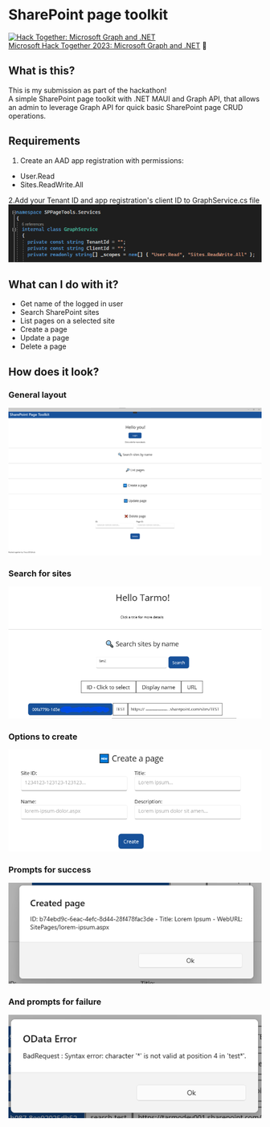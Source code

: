 # SharePoint page toolkit
[![Hack Together: Microsoft Graph and .NET](https://img.shields.io/badge/Microsoft%20-Hack--Together-orange?style=for-the-badge&logo=microsoft)](https://github.com/microsoft/hack-together)  
[Microsoft Hack Together 2023: Microsoft Graph and .NET](https://github.com/microsoft/hack-together) 🦒  

## What is this?
This is my submission as part of the hackathon!  
A simple SharePoint page toolkit with .NET MAUI and Graph API, that allows an admin to leverage Graph API for quick basic SharePoint page CRUD operations. 

## Requirements
1. Create an AAD app registration with permissions:  
- User.Read
- Sites.ReadWrite.All

2.Add your Tenant ID and app registration's client ID to GraphService.cs file
![](IMG/clientinfo.png)

## What can I do with it?
- Get name of the logged in user
- Search SharePoint sites
- List pages on a selected site
- Create a page
- Update a page
- Delete a page

## How does it look?
### General layout
 ![](IMG/layout.png)
### Search for sites
 ![](IMG/results.png)
 ### Options to create
 ![](IMG/create.png)
### Prompts for success
 ![](IMG/prompt.png)
 ### And prompts for failure
 ![](IMG/errors.png)
